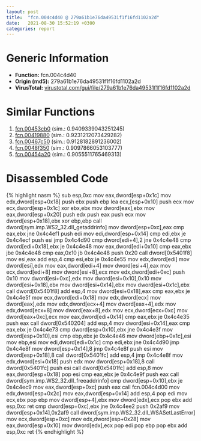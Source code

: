 ```yaml
---
layout: post
title:  "fcn.004c4d40 @ 279a61b1e76da49531f1f16fd1102a2d"
date:   2021-08-30 15:52:19 +0300
categories: report
---
```


# Generic Information
- **Function:** fcn.004c4d40
- **Origin (md5):** 279a61b1e76da49531f1f16fd1102a2d
- **VirusTotal:** [virustotal.com/gui/file/279a61b1e76da49531f1f16fd1102a2d][virustotal_ref]



# Similar Functions

1. [fcn.00453cb0][similar_1_ref] (sim.: 0.9409339043251245)
2. [fcn.00419880][similar_2_ref] (sim.: 0.9231212073429282)
3. [fcn.00467c50][similar_3_ref] (sim.: 0.9128182891236002)
4. [fcn.0048f350][similar_4_ref] (sim.: 0.9097866053103777)
5. [fcn.00454a20][similar_5_ref] (sim.: 0.9055511765469313)


# Disassembled Code

{% highlight nasm %}
sub esp,0xc
mov eax,dword[esp+0x1c]
mov edx,dword[esp+0x18]
push ebx
push ebp
lea ecx,[esp+0x10]
push ecx
mov ecx,dword[esp+0x1c]
xor ebx,ebx
mov dword[eax],ebx
mov eax,dword[esp+0x20]
push edx
push eax
push ecx
mov dword[esp+0x18],ebx
xor ebp,ebp
call dword[sym.imp.WS2_32.dll_getaddrinfo]
mov dword[esp+0xc],eax
cmp eax,ebx
jne 0x4c4ef1
push edi
mov edi,dword[esp+0x14]
cmp edi,ebx
je 0x4c4ecf
push esi
jmp 0x4c4d90
cmp dword[edi+4],2
jne 0x4c4e48
cmp dword[edi+0x18],ebx
je 0x4c4e48
mov eax,dword[edi+0x10]
cmp eax,ebx
jbe 0x4c4e48
cmp eax,0x10
jb 0x4c4e48
push 0x20
call dword[0x5401f8]
mov esi,eax
add esp,4
cmp esi,ebx
je 0x4c4e55
mov edx,dword[edi]
mov dword[esi],edx
mov eax,dword[edi+4]
mov dword[esi+4],eax
mov ecx,dword[edi+8]
mov dword[esi+8],ecx
mov edx,dword[edi+0xc]
push 0x10
mov dword[esi+0xc],edx
mov dword[esi+0x10],0x10
mov dword[esi+0x18],ebx
mov dword[esi+0x14],ebx
mov dword[esi+0x1c],ebx
call dword[0x5401f8]
add esp,4
mov dword[esi+0x18],eax
cmp eax,ebx
je 0x4c4e5f
mov ecx,dword[edi+0x18]
mov edx,dword[ecx]
mov dword[eax],edx
mov edx,dword[ecx+4]
mov dword[eax+4],edx
mov edx,dword[ecx+8]
mov dword[eax+8],edx
mov ecx,dword[ecx+0xc]
mov dword[eax+0xc],ecx
mov eax,dword[edi+0x14]
cmp eax,ebx
je 0x4c4e35
push eax
call dword[0x540204]
add esp,4
mov dword[esi+0x14],eax
cmp eax,ebx
je 0x4c4e73
cmp dword[esp+0x10],ebx
jne 0x4c4e3f
mov dword[esp+0x10],esi
cmp ebp,ebx
je 0x4c4e46
mov dword[ebp+0x1c],esi
mov ebp,esi
mov edi,dword[edi+0x1c]
cmp edi,ebx
jne 0x4c4d90
jmp 0x4c4e8f
mov dword[esp+0x14],8
jmp 0x4c4e8f
push esi
mov dword[esp+0x18],8
call dword[0x5401fc]
add esp,4
jmp 0x4c4e8f
mov edx,dword[esi+0x18]
push edx
mov dword[esp+0x18],8
call dword[0x5401fc]
push esi
call dword[0x5401fc]
add esp,8
mov eax,dword[esp+0x18]
pop esi
cmp eax,ebx
je 0x4c4e9f
push eax
call dword[sym.imp.WS2_32.dll_freeaddrinfo]
cmp dword[esp+0x10],ebx
je 0x4c4ec9
mov eax,dword[esp+0xc]
push eax
call fcn.004c4d00
mov edx,dword[esp+0x2c]
mov eax,dword[esp+0x14]
add esp,4
pop edi
mov ecx,ebx
pop ebp
mov dword[esp+4],ebx
mov dword[edx],ecx
pop ebx
add esp,0xc
ret 
cmp dword[esp+0xc],ebx
jne 0x4c4ee2
push 0x2af9
mov dword[esp+0x14],0x2af9
call dword[sym.imp.WS2_32.dll_WSASetLastError]
mov ecx,dword[esp+0xc]
mov edx,dword[esp+0x28]
mov eax,dword[esp+0x10]
mov dword[edx],ecx
pop edi
pop ebp
pop ebx
add esp,0xc
ret 
{% endhighlight %}


[similar_1_ref]: /report/fcn.00453cb0@289859175c221b107317af7727d26c17
[similar_2_ref]: /report/fcn.00419880@e2ba7f10eb234338a49853c34d7d9c56
[similar_3_ref]: /report/fcn.00467c50@4fe6510221c33bf023f6abed461fc13f
[similar_4_ref]: /report/fcn.0048f350@3e981d1767f44f5fe2446a49ffe52f4e
[similar_5_ref]: /report/fcn.00454a20@4fe6510221c33bf023f6abed461fc13f
[virustotal_ref]: https://www.virustotal.com/gui/file/279a61b1e76da49531f1f16fd1102a2d